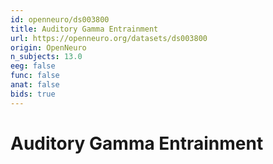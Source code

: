 ```yaml
---
id: openneuro/ds003800
title: Auditory Gamma Entrainment
url: https://openneuro.org/datasets/ds003800
origin: OpenNeuro
n_subjects: 13.0
eeg: false
func: false
anat: false
bids: true
---
```


# Auditory Gamma Entrainment
